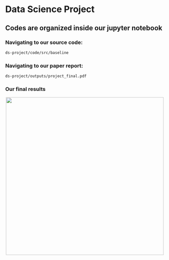 # Data Science Project

## Codes are organized inside our jupyter notebook

### Navigating to our source code:
```sh
ds-project/code/src/baseline
```

### Navigating to our paper report:
```sh
ds-project/outputs/project_final.pdf
```
### Our final results
<div style="text-align:center"><img src="./images/baseline_f1.svg" width="500">
